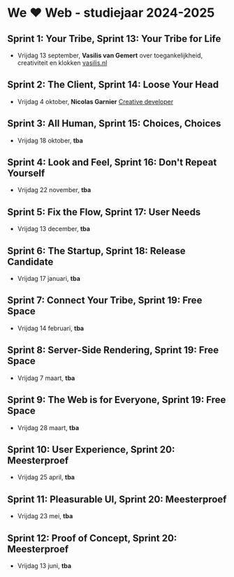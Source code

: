 # We ♥ Web - studiejaar 2024-2025

## Sprint 1: Your Tribe, Sprint 13: Your Tribe for Life
- Vrijdag 13 september, **Vasilis van Gemert** over toegankelijkheid, creativiteit en klokken [vasilis.nl](https://vasilis.nl/clocks/)

## Sprint 2: The Client, Sprint 14: Loose Your Head
- Vrijdag 4 oktober, **Nicolas Garnier** [Creative developer](https://nico.computer/)

## Sprint 3: All Human, Sprint 15: Choices, Choices
- Vrijdag 18 oktober, **tba**

## Sprint 4: Look and Feel, Sprint 16: Don't Repeat Yourself
- Vrijdag 22 november, **tba**

## Sprint 5: Fix the Flow, Sprint 17: User Needs
- Vrijdag 13 december, **tba**

## Sprint 6: The Startup, Sprint 18: Release Candidate
- Vrijdag 17 januari, **tba**

## Sprint 7: Connect Your Tribe, Sprint 19: Free Space
- Vrijdag 14 februari, **tba**

## Sprint 8: Server-Side Rendering, Sprint 19: Free Space
- Vrijdag 7 maart, **tba**

## Sprint 9: The Web is for Everyone, Sprint 19: Free Space
- Vrijdag 28 maart, **tba**
  
## Sprint 10: User Experience, Sprint 20: Meesterproef
- Vrijdag 25 april, **tba**

## Sprint 11: Pleasurable UI, Sprint 20: Meesterproef
- Vrijdag 23 mei, **tba**

## Sprint 12: Proof of Concept, Sprint 20: Meesterproef
- Vrijdag 13 juni, **tba**
